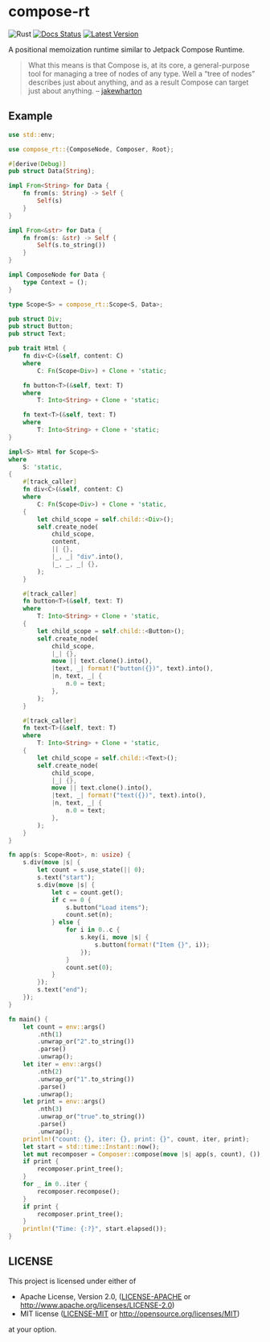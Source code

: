 # compose-rt
![Rust](https://github.com/cksac/compose-rt/workflows/Rust/badge.svg)
[![Docs Status](https://docs.rs/compose-rt/badge.svg)](https://docs.rs/compose-rt)
[![Latest Version](https://img.shields.io/crates/v/compose-rt.svg)](https://crates.io/crates/compose-rt)

A positional memoization runtime similar to Jetpack Compose Runtime.

>What this means is that Compose is, at its core, a general-purpose tool for managing a tree of nodes of any type. Well a “tree of nodes” describes just about anything, and as a result Compose can target just about anything. – [jakewharton](https://jakewharton.com/a-jetpack-compose-by-any-other-name/)

## Example
```rust
use std::env;

use compose_rt::{ComposeNode, Composer, Root};

#[derive(Debug)]
pub struct Data(String);

impl From<String> for Data {
    fn from(s: String) -> Self {
        Self(s)
    }
}

impl From<&str> for Data {
    fn from(s: &str) -> Self {
        Self(s.to_string())
    }
}

impl ComposeNode for Data {
    type Context = ();
}

type Scope<S> = compose_rt::Scope<S, Data>;

pub struct Div;
pub struct Button;
pub struct Text;

pub trait Html {
    fn div<C>(&self, content: C)
    where
        C: Fn(Scope<Div>) + Clone + 'static;

    fn button<T>(&self, text: T)
    where
        T: Into<String> + Clone + 'static;

    fn text<T>(&self, text: T)
    where
        T: Into<String> + Clone + 'static;
}

impl<S> Html for Scope<S>
where
    S: 'static,
{
    #[track_caller]
    fn div<C>(&self, content: C)
    where
        C: Fn(Scope<Div>) + Clone + 'static,
    {
        let child_scope = self.child::<Div>();
        self.create_node(
            child_scope,
            content,
            || {},
            |_, _| "div".into(),
            |_, _, _| {},
        );
    }

    #[track_caller]
    fn button<T>(&self, text: T)
    where
        T: Into<String> + Clone + 'static,
    {
        let child_scope = self.child::<Button>();
        self.create_node(
            child_scope,
            |_| {},
            move || text.clone().into(),
            |text, _| format!("button({})", text).into(),
            |n, text, _| {
                n.0 = text;
            },
        );
    }

    #[track_caller]
    fn text<T>(&self, text: T)
    where
        T: Into<String> + Clone + 'static,
    {
        let child_scope = self.child::<Text>();
        self.create_node(
            child_scope,
            |_| {},
            move || text.clone().into(),
            |text, _| format!("text({})", text).into(),
            |n, text, _| {
                n.0 = text;
            },
        );
    }
}

fn app(s: Scope<Root>, n: usize) {
    s.div(move |s| {
        let count = s.use_state(|| 0);
        s.text("start");
        s.div(move |s| {
            let c = count.get();
            if c == 0 {
                s.button("Load items");
                count.set(n);
            } else {
                for i in 0..c {
                    s.key(i, move |s| {
                        s.button(format!("Item {}", i));
                    });
                }
                count.set(0);
            }
        });
        s.text("end");
    });
}

fn main() {
    let count = env::args()
        .nth(1)
        .unwrap_or("2".to_string())
        .parse()
        .unwrap();
    let iter = env::args()
        .nth(2)
        .unwrap_or("1".to_string())
        .parse()
        .unwrap();
    let print = env::args()
        .nth(3)
        .unwrap_or("true".to_string())
        .parse()
        .unwrap();
    println!("count: {}, iter: {}, print: {}", count, iter, print);
    let start = std::time::Instant::now();
    let mut recomposer = Composer::compose(move |s| app(s, count), ());
    if print {
        recomposer.print_tree();
    }
    for _ in 0..iter {
        recomposer.recompose();
    }
    if print {
        recomposer.print_tree();
    }
    println!("Time: {:?}", start.elapsed());
}
```

## LICENSE
This project is licensed under either of

- Apache License, Version 2.0, ([LICENSE-APACHE](LICENSE-APACHE) or
  http://www.apache.org/licenses/LICENSE-2.0)
- MIT license ([LICENSE-MIT](LICENSE-MIT) or
  http://opensource.org/licenses/MIT)

at your option.
